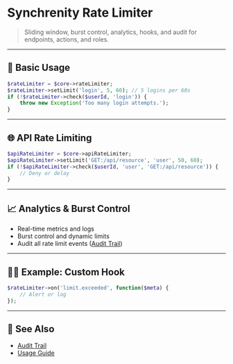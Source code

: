 
# Synchrenity Rate Limiter

> Sliding window, burst control, analytics, hooks, and audit for endpoints, actions, and roles.

---

## 🚦 Basic Usage

```php
$rateLimiter = $core->rateLimiter;
$rateLimiter->setLimit('login', 5, 60); // 5 logins per 60s
if (!$rateLimiter->check($userId, 'login')) {
    throw new Exception('Too many login attempts.');
}
```

---

## 🌐 API Rate Limiting

```php
$apiRateLimiter = $core->apiRateLimiter;
$apiRateLimiter->setLimit('GET:/api/resource', 'user', 50, 60);
if (!$apiRateLimiter->check($userId, 'user', 'GET:/api/resource')) {
    // Deny or delay
}
```

---

## 📈 Analytics & Burst Control

- Real-time metrics and logs
- Burst control and dynamic limits
- Audit all rate limit events ([Audit Trail](AUDIT.md))

---

## 🧑‍💻 Example: Custom Hook

```php
$rateLimiter->on('limit.exceeded', function($meta) {
    // Alert or log
});
```

---

## 🔗 See Also

- [Audit Trail](AUDIT.md)
- [Usage Guide](USAGE_GUIDE.md)
